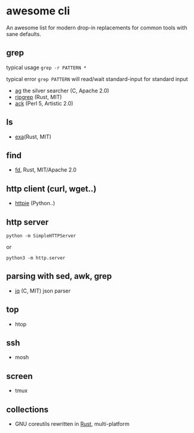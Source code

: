# awesome cli

An awesome list for modern drop-in replacements for common tools with sane defaults.

## grep

typical usage `grep -r PATTERN *`

typical error `grep PATTERN` will read/wait standard-input for standard input

* [ag](https://github.com/ggreer/the_silver_searcher) the silver searcher (C, Apache 2.0)
* [ripgrep](https://github.com/BurntSushi/ripgrep) (Rust, MIT)
* [ack](https://beyondgrep.com) (Perl 5, Artistic 2.0)

## ls

* [exa](https://the.exa.website/)(Rust, MIT)

## find 

* [fd](https://github.com/sharkdp/fd), Rust, MIT/Apache 2.0

## http client (curl, wget..)

* [httpie](https://github.com/jakubroztocil/httpie) (Python..)

## http server

```
python -m SimpleHTTPServer
```

or 

```
python3 -m http.server
```

## parsing with sed, awk, grep

* [jq](https://stedolan.github.io/jq/) (C, MIT) json parser

## top

* htop

## ssh

* mosh

## screen

* tmux


## collections

* GNU coreutils rewritten in [Rust](https://github.com/uutils/coreutils), multi-platform